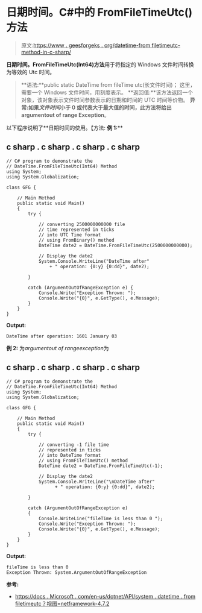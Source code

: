 # 日期时间。C#中的 FromFileTimeUtc()方法

> 原文:[https://www . geesforgeks . org/datetime-from filetimeutc-method-in-c-sharp/](https://www.geeksforgeeks.org/datetime-fromfiletimeutc-method-in-c-sharp/)

**日期时间。FromFileTimeUtc(Int64)方法**用于将指定的 Windows 文件时间转换为等效的 Utc 时间。

> **语法:**public static DateTime from fileTime utc(长文件时间)；
> 这里，需要一个 Windows 文件时间，用刻度表示。
> **返回值:**该方法返回一个对象，该对象表示文件时间参数表示的日期和时间的 UTC 时间等价物。
> **异常:**如果*文件时间*小于 0 或代表大于最大值的时间，此方法将给出**argumentout of range Exception**。

以下程序说明了**日期时间的使用。【方法:
**例 1:**** 

## c sharp . c sharp . c sharp . c sharp

```
// C# program to demonstrate the
// DateTime.FromFileTimeUtc(Int64) Method
using System;
using System.Globalization;

class GFG {

    // Main Method
    public static void Main()
    {
        try {

            // converting 2500000000000 file
            // time represented in ticks
            // into UTC Time format
            // using FromBinary() method
            DateTime date2 = DateTime.FromFileTimeUtc(2500000000000);

            // Display the date2
            System.Console.WriteLine("DateTime after"
                + " operation: {0:y} {0:dd}", date2);

        }

        catch (ArgumentOutOfRangeException e) {
            Console.Write("Exception Thrown: ");
            Console.Write("{0}", e.GetType(), e.Message);
        }
    }
}
```

**Output:** 

```
DateTime after operation: 1601 January 03
```

**例 2:** 为*argumentout of rangeexception*为

## c sharp . c sharp . c sharp . c sharp

```
// C# program to demonstrate the
// DateTime.FromFileTimeUtc(Int64) Method
using System;
using System.Globalization;

class GFG {

    // Main Method
    public static void Main()
    {
        try {

            // converting -1 file time
            // represented in ticks
            // into DateTime format
            // using FromFileTimeUtc() method
            DateTime date2 = DateTime.FromFileTimeUtc(-1);

            // Display the date2
            System.Console.WriteLine("\nDateTime after"
                  + " operation: {0:y} {0:dd}", date2);

        }

        catch (ArgumentOutOfRangeException e)
        {
            Console.WriteLine("fileTime is less than 0 ");
            Console.Write("Exception Thrown: ");
            Console.Write("{0}", e.GetType(), e.Message);
        }
    }
}
```

**Output:** 

```
fileTime is less than 0 
Exception Thrown: System.ArgumentOutOfRangeException
```

**参考:**

*   [https://docs . Microsoft . com/en-us/dotnet/API/system . datetime . from filetimeutc？视图=netframework-4.7.2](https://docs.microsoft.com/en-us/dotnet/api/system.datetime.fromfiletimeutc?view=netframework-4.7.2)
